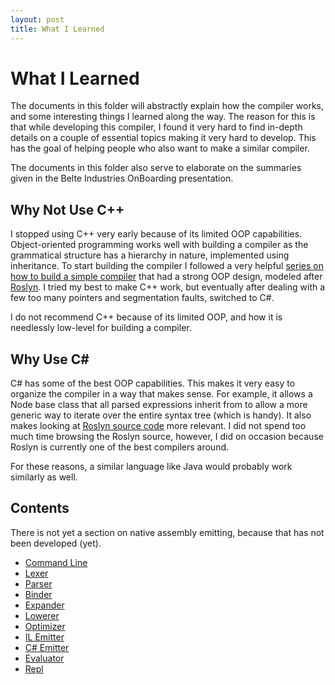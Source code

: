 ```yaml
---
layout: post
title: What I Learned
---
```


# What I Learned

The documents in this folder will abstractly explain how the compiler works, and some interesting things I learned along
the way. The reason for this is that while developing this compiler, I found it very hard to find in-depth details on a
couple of essential topics making it very hard to develop. This has the goal of helping people who also want to make a
similar compiler.

The documents in this folder also serve to elaborate on the summaries given in the Belte Industries OnBoarding
presentation.

## Why Not Use C++

I stopped using C++ very early because of its limited OOP capabilities. Object-oriented programming works well with
building a compiler as the grammatical structure has a hierarchy in nature, implemented using inheritance. To start
building the compiler I followed a very helpful [series on how to build a simple
compiler](https://www.youtube.com/watch?v=wgHIkdUQbp0&list=PLRAdsfhKI4OWNOSfS7EUu5GRAVmze1t2y) that had a strong OOP
design, modeled after [Roslyn](https://github.com/dotnet/roslyn). I tried my best to make C++ work, but eventually after
dealing with a few too many pointers and segmentation faults, switched to C#.

I do not recommend C++ because of its limited OOP, and how it is needlessly low-level for building a compiler.

## Why Use C\#

C# has some of the best OOP capabilities. This makes it very easy to organize the compiler in a way that makes
sense. For example, it allows a Node base class that all parsed expressions inherit from to allow a more generic
way to iterate over the entire syntax tree (which is handy). It also makes looking at
[Roslyn source code](https://sourceroslyn.io/) more relevant. I did not spend too much time browsing the Roslyn source,
however, I did on occasion because Roslyn is currently one of the best compilers around.

For these reasons, a similar language like Java would probably work similarly as well.

## Contents

There is not yet a section on native assembly emitting, because that has not been developed (yet).

- [Command Line](CommandLine.md)
- [Lexer](Lexer.md)
- [Parser](Parser.md)
- [Binder](Binder.md)
- [Expander](Expander.md)
- [Lowerer](Lowerer.md)
- [Optimizer](Optimizer.md)
- [IL Emitter](ILEmitter.md)
- [C# Emitter](CSharpEmitter.md)
- [Evaluator](Evaluator.md)
- [Repl](Repl.md)
